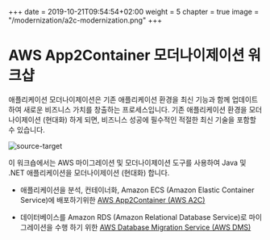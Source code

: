 +++
date = 2019-10-21T09:54:54+02:00
weight = 5
chapter = true
image = "/modernization/a2c-modernization.png"
+++


# AWS App2Container 모더나이제이션 워크샵

애플리케이션 모더나이제이션은 기존 애플리케이션 환경을 최신 기능과 함께 업데이트하여 새로운 비즈니스 가치를 창출하는 프로세스입니다. 기존 애플리케이션 환경을 모더나이제이션 (현대화) 하게 되면, 비즈니스 성공에 필수적인 적절한 최신 기술을 포함할 수 있습니다.

![source-target](/modernization/a2c-modernization.png)


이 워크숍에서는 AWS 마이그레이션 및 모더나이제이션 도구를 사용하여 Java 및 .NET 애플리케이션을 모더나이제이션 (현대화) 합니다.

-  애플리케이션을 분석, 컨테이너화, Amazon ECS (Amazon Elastic Container Service)에 배포하기위한 <a href="https://aws.amazon.com/app2container" target="_blank">AWS App2Container (AWS A2C)</a>

-  데이터베이스를 Amazon RDS (Amazon Relational Database Service)로 마이그레이션을 수행 하기 위한 <a href="https://aws.amazon.com/dms/" target="_blank">AWS Database Migration Service (AWS DMS)</a>
